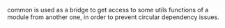 common is used as a bridge to get access to some utils functions of a module from another one, in order to prevent circular dependency issues.